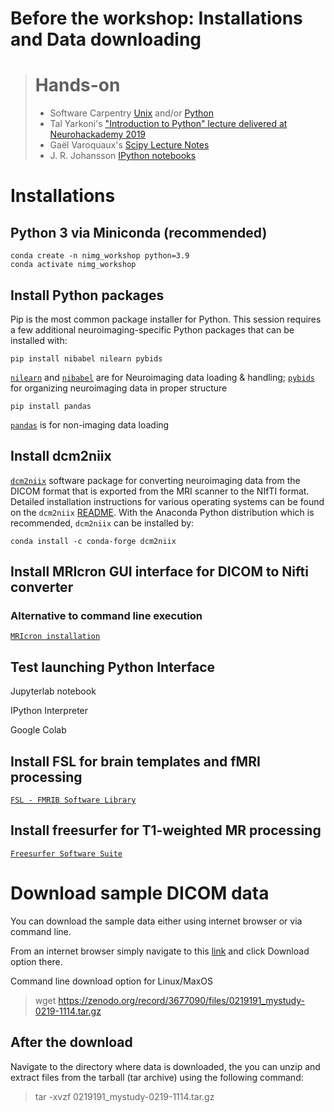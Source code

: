 # Before the workshop: Installations and Data downloading

> # Hands-on 
> - Software Carpentry <a href="https://swcarpentry.github.io/shell-novice">Unix</a> and/or <a href="https://swcarpentry.github.io/python-novice-inflammation">Python</a>
> - Tal Yarkoni's <a href="https://neurohackademy.org/course/introduction-to-python-2/">"Introduction to Python" lecture delivered at Neurohackademy 2019</a>
> - Gaël Varoquaux's <a href="https://gael-varoquaux.info/scipy-lecture-notes/">Scipy Lecture Notes</a> 
> - J. R. Johansson <a href="http://github.com/jrjohansson/scientific-python-lectures">IPython notebooks</a> 

# Installations

## Python 3 via Miniconda (recommended)
    conda create -n nimg_workshop python=3.9
    conda activate nimg_workshop

## Install Python packages
Pip is the most common package installer for Python. This session requires a few additional neuroimaging-specific Python packages that can be installed with:

    pip install nibabel nilearn pybids

<a href="nilearn.github.io">`nilearn`</a> and <a href="https://nipy.org/nibabel/">`nibabel`</a> are for Neuroimaging data loading & handling; <a href="https://bids-standard.github.io/pybids/">`pybids`</a> for organizing neuroimaging data in proper structure

    pip install pandas

<a href="https://pandas.pydata.org/(https://pandas.pydata.org/)">`pandas`</a> is for non-imaging data loading

## Install dcm2niix

<a href="https://github.com/rordenlab/dcm2niix#install"> `dcm2niix`</a> software package for converting neuroimaging data from the DICOM format that is exported from the MRI scanner to the NIfTI format. Detailed installation instructions for various operating systems can be found on the `dcm2niix` <a href="https://github.com/rordenlab/dcm2niix#install"> README</a>. With the Anaconda Python distribution which is recommended, `dcm2niix` can be installed by:

    conda install -c conda-forge dcm2niix

## Install MRIcron GUI interface for DICOM to Nifti converter

### Alternative to command line execution

<a href="https://people.cas.sc.edu/rorden/mricron/install.html"> `MRIcron installation`</a>

## Test launching Python Interface

Jupyterlab notebook

IPython Interpreter

Google Colab

## Install FSL for brain templates and fMRI processing

<a href="https://fsl.fmrib.ox.ac.uk/fsl"> `FSL - FMRIB Software Library`</a>

## Install freesurfer for T1-weighted MR processing

<a href="https://surfer.nmr.mgh.harvard.edu/"> `Freesurfer Software Suite`</a>

# Download sample DICOM data

You can download the sample data either using internet browser or via command line.

From an internet browser simply navigate to this [link](https://zenodo.org/record/3677090) and click Download option there.

Command line download option for Linux/MaxOS

> wget https://zenodo.org/record/3677090/files/0219191_mystudy-0219-1114.tar.gz

## After the download

Navigate to the directory where data is downloaded, the you can unzip and extract files from the tarball (tar archive) using the following command:

> tar -xvzf 0219191_mystudy-0219-1114.tar.gz


